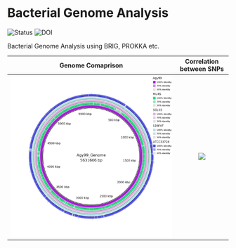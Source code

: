 # Bacterial Genome Analysis

![Status](https://img.shields.io/badge/status-alpha-red)
![DOI](https://img.shields.io/badge/DOI-in__progress-blue)

Bacterial Genome Analysis using BRIG, PROKKA etc.

Genome Comaprison            |  Correlation between SNPs
:-------------------------:|:-------------------------:
![](https://github.com/hasanwraeth/Bacteria_Genome_Analysis/blob/main/Compare.jpg)  |  ![](https://github.com/hasanwraeth/Bacteria_Genome_Analysis/blob/main/Rplot05.png)

